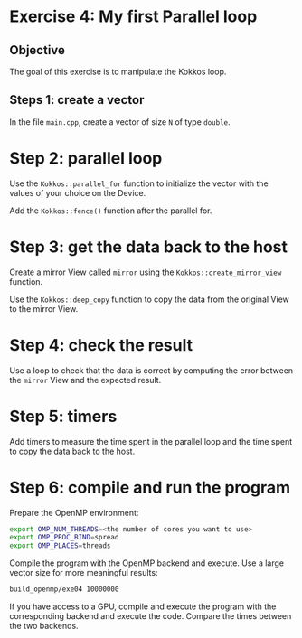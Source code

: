 # Exercise 4: My first Parallel loop

## Objective

The goal of this exercise is to manipulate the Kokkos loop.

## Steps 1: create a vector

In the file `main.cpp`, create a vector of size `N` of type `double`.

# Step 2: parallel loop

Use the `Kokkos::parallel_for` function to initialize the vector with the values of your choice on the Device.

Add the `Kokkos::fence()` function after the parallel for.

# Step 3: get the data back to the host

Create a mirror View called `mirror` using the `Kokkos::create_mirror_view` function.

Use the `Kokkos::deep_copy` function to copy the data from the original View to the mirror View.

# Step 4: check the result

Use a loop to check that the data is correct by computing the error between the `mirror` View and the expected result.

# Step 5: timers

Add timers to measure the time spent in the parallel loop and the time spent to copy the data back to the host.

# Step 6: compile and run the program

Prepare the OpenMP environment:

```bash
export OMP_NUM_THREADS=<the number of cores you want to use>
export OMP_PROC_BIND=spread
export OMP_PLACES=threads
```

Compile the program with the OpenMP backend and execute.
Use a large vector size for more meaningful results:

```bash
build_openmp/exe04 10000000
```

If you have access to a GPU, compile and execute the program with the corresponding backend and execute the code.
Compare the times between the two backends.
